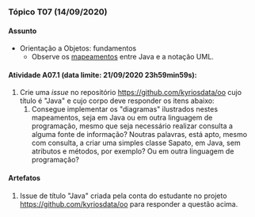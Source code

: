 ### Tópico T07 (**14/09/2020**)

#### Assunto

- Orientação a Objetos: fundamentos
  - Observe os [mapeamentos](./java-uml.md) entre Java e a notação UML.

#### Atividade A07.1 (data limite: **21/09/2020 23h59min59s**):

1. Crie uma _issue_ no repositório https://github.com/kyriosdata/oo cujo título é "Java" e cujo corpo deve responder os itens abaixo:
   1. Consegue implementar os "diagramas" ilustrados nestes mapeamentos, seja
      em Java ou em outra linguagem de programação, mesmo que seja necessário realizar consulta a alguma fonte de informação? Noutras palavras, está apto, mesmo com consulta, a criar uma simples classe Sapato, em Java, sem atributos e métodos, por exemplo? Ou em outra linguagem de programação?

#### Artefatos

1. Issue de título "Java" criada pela conta do estudante no projeto https://github.com/kyriosdata/oo para responder a questão acima.
